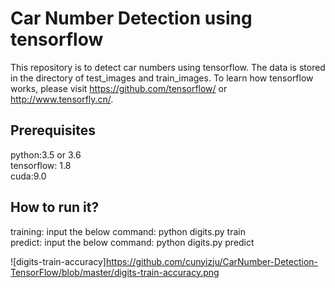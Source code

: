 # Car Number Detection using tensorflow
This repository is to detect car numbers using tensorflow.
The data is stored in the directory of test_images and train_images.
To learn how tensorflow works, please visit  https://github.com/tensorflow/ 
or http://www.tensorfly.cn/.

## Prerequisites
python:3.5 or 3.6  
tensorflow: 1.8  
cuda:9.0  

## How to run it?
training: input the below command: python digits.py train  
predict: input the below command: python digits.py predict  

![digits-train-accuracy]https://github.com/cunyizju/CarNumber-Detection-TensorFlow/blob/master/digits-train-accuracy.png

